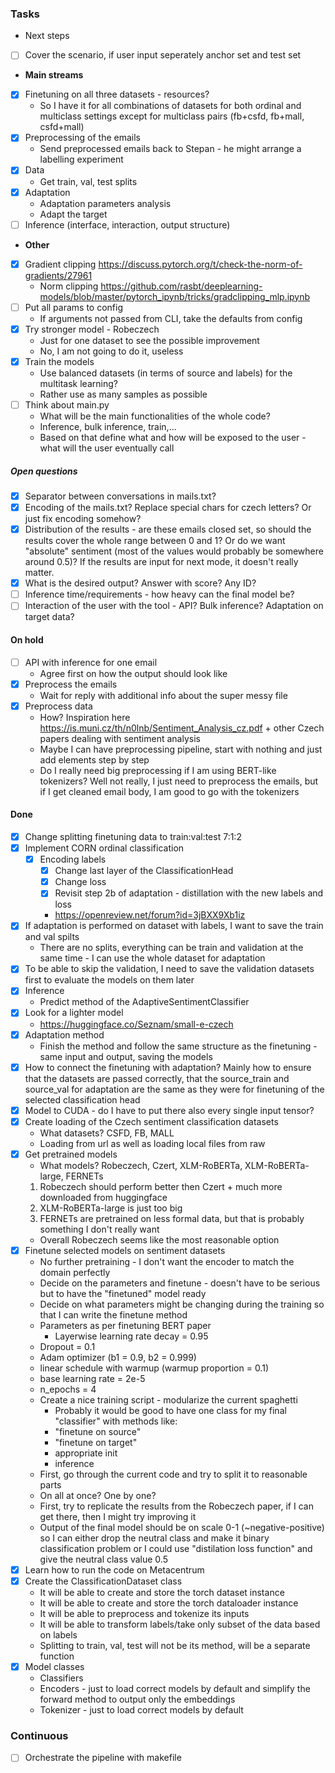 ### Tasks
* Next steps
- [ ] Cover the scenario, if user input seperately anchor set and test set

* **Main streams**
- [x] Finetuning on all three datasets - resources?
    * So I have it for all combinations of datasets for both ordinal and multiclass settings except for multiclass pairs (fb+csfd, fb+mall, csfd+mall)
- [x] Preprocessing of the emails
    * Send preprocessed emails back to Stepan - he might arrange a labelling experiment
- [x] Data
    * Get train, val, test splits
- [x] Adaptation
    * Adaptation parameters analysis
    * Adapt the target
- [ ] Inference (interface, interaction, output structure)

* **Other**
- [x] Gradient clipping https://discuss.pytorch.org/t/check-the-norm-of-gradients/27961
    * Norm clipping https://github.com/rasbt/deeplearning-models/blob/master/pytorch_ipynb/tricks/gradclipping_mlp.ipynb
- [ ] Put all params to config
    * If arguments not passed from CLI, take the defaults from config
- [x] Try stronger model - Robeczech
    * Just for one dataset to see the possible improvement
    * No, I am not going to do it, useless
- [x] Train the models
    * Use balanced datasets (in terms of source and labels) for the multitask
      learning?
    * Rather use as many samples as possible
- [ ] Think about main.py
    * What will be the main functionalities of the whole code?
    * Inference, bulk inference, train,...
    * Based on that define what and how will be exposed to the user - what will
      the user eventually call

##### Open questions
- [x] Separator between conversations in mails.txt?
- [x] Encoding of the mails.txt? Replace special chars for czech letters? Or just fix encoding somehow?
- [x] Distribution of the results - are these emails closed set, so should the results cover the whole range between 0 and 1? Or do we want "absolute" sentiment (most of the values would probably be somewhere around 0.5)? If the results are input for next mode, it doesn't really matter.
- [x] What is the desired output? Answer with score? Any ID?
- [ ] Inference time/requirements - how heavy can the final model be?
- [ ] Interaction of the user with the tool - API? Bulk inference? Adaptation on target data?

#### On hold
- [ ] API with inference for one email
    * Agree first on how the output should look like
- [x] Preprocess the emails
    * Wait for reply with additional info about the super messy file
- [x] Preprocess data
	* How? Inspiration here https://is.muni.cz/th/n0lnb/Sentiment_Analysis_cz.pdf + other Czech papers dealing with sentiment analysis
	* Maybe I can have preprocessing pipeline, start with nothing and just add elements step by step
	* Do I really need big preprocessing if I am using BERT-like tokenizers? Well not really, I just need to preprocess the emails, but if I get cleaned email body, I am good to go with the tokenizers

#### Done
- [x] Change splitting finetuning data to train:val:test 7:1:2
- [x] Implement CORN ordinal classification
	- [x] Encoding labels
    	- [x] Change last layer of the ClassificationHead
    	- [x] Change loss
    	- [x] Revisit step 2b of adaptation - distillation with the new labels and loss
		* https://openreview.net/forum?id=3jBXX9Xb1iz
- [x] If adaptation is performed on dataset with labels, I want to save the
  train and val spilts
    * There are no splits, everything can be train and validation at the same time - I can use the whole dataset for adaptation
- [x] To be able to skip the validation, I need to save the validation datasets first to evaluate the models on them later
- [x] Inference
    * Predict method of the AdaptiveSentimentClassifier
- [x] Look for a lighter model
    * https://huggingface.co/Seznam/small-e-czech
- [x] Adaptation method
    * Finish the method and follow the same structure as the finetuning - same
      input and output, saving the models
- [x] How to connect the finetuning with adaptation? Mainly how to ensure that
  the datasets are passed correctly, that the source_train and source_val for
  adaptation are the same as they were for finetuning of the selected
  classification head
- [x] Model to CUDA - do I have to put there also every single input tensor?
- [x] Create loading of the Czech sentiment classification datasets
	* What datasets? CSFD, FB, MALL
	* Loading from url as well as loading local files from raw
- [x] Get pretrained models
	* What models? Robeczech, Czert, XLM-RoBERTa, XLM-RoBERTa-large, FERNETs
    1. Robeczech should perform better then Czert + much more downloaded from huggingface
    2. XLM-RoBERTa-large is just too big
    3. FERNETs are pretrained on less formal data, but that is probably something I don't really want
    * Overall Robeczech seems like the most reasonable option
- [x] Finetune selected models on sentiment datasets
    * No further pretraining - I don't want the encoder to match the domain perfectly
    * Decide on the parameters and finetune - doesn't have to be serious but to have the "finetuned" model ready
    * Decide on what parameters might be changing during the training so that I can write the finetune method
    * Parameters as per finetuning BERT paper
    	* Layerwise learning rate decay = 0.95
	* Dropout = 0.1
	* Adam optimizer (b1 = 0.9, b2 = 0.999)
	* linear schedule with warmup (warmup proportion = 0.1)
	* base learning rate = 2e-5
	* n_epochs = 4
    * Create a nice training script - modularize the current spaghetti
    	- Probably it would be good to have one class for my final "classifier" with methods like:
		- "finetune on source"
		- "finetune on target"
		- appropriate init
		- inference
	- First, go through the current code and try to split it to reasonable parts
    * On all at once? One by one?
    * First, try to replicate the results from the Robeczech paper, if I can get there, then I might try improving it
    * Output of the final model should be on scale 0-1 (~negative-positive) so I can either drop the neutral class and make it binary classification problem or I could use "distilation loss function" and give the neutral class value 0.5
- [x] Learn how to run the code on Metacentrum
- [x] Create the ClassificationDataset class
    * It will be able to create and store the torch dataset instance
    * It will be able to create and store the torch dataloader instance
    * It will be able to preprocess and tokenize its inputs
    * It will be able to transform labels/take only subset of the data based on labels
    * Splitting to train, val, test will not be its method, will be a separate function
- [x] Model classes
    * Classifiers
    * Encoders - just to load correct models by default and simplify the forward method to output only the embeddings
    * Tokenizer - just to load correct models by default


### Continuous
- [ ] Orchestrate the pipeline with makefile
